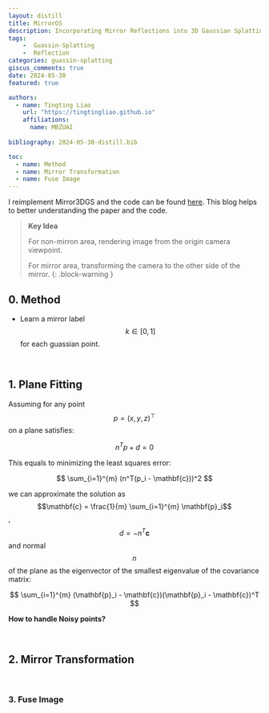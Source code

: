 ```yaml
---
layout: distill
title: MirrorGS
description: Incorporating Mirror Reflections into 3D Gaussian Splatting
tags: 
    -  Guassin-Splatting
    -  Reflection
categories: guassin-splatting
giscus_comments: true
date: 2024-05-30
featured: true

authors:
  - name: Tingting Liao
    url: "https://tingtingliao.github.io"
    affiliations:
      name: MBZUAI
  
bibliography: 2024-05-30-distill.bib

toc:
  - name: Method
  - name: Mirror Transformation
  - name: Fuse Image
---
```


I reimplement Mirror3DGS <d-cite key="mirror3dgs"></d-cite> and the code can be found [here](https://github.com/TingtingLiao/MirrorGS). This blog helps to better understanding the paper and the code. 
 
<!-- - [ArXiv](https://arxiv.org/pdf/2404.01168) 
- [Code](https://github.com/TingtingLiao/MirrorGS) -->


> **Key Idea**
>
> For non-mirron area, rendering image from the origin camera viewpoint.
> 
> For mirror area, transforming the camera to the other side of the mirror. 
{: .block-warning }

 
## 0. Method

- Learn a mirror label $$k \in [0, 1]$$ for each guassian point. 

<br>

## 1. Plane Fitting
 
Assuming for any point  $$p = (x, y, z)^⊤$$  on a plane satisfies:

$$
n^{T}p+d=0
$$

This equals to minimizing the least squares error:

$$
\sum_{i=1}^{m} (n^T(p_i - \mathbf{c}))^2
$$

we can approximate the solution as $$\mathbf{c} = \frac{1}{m} \sum_{i=1}^{m} \mathbf{p}_i$$, $$d=-n^T\mathbf{c}$$ and normal $$n$$ of the plane as the eigenvector of the smallest eigenvalue of the covariance matrix:

$$
\sum_{i=1}^{m} (\mathbf{p}_i - \mathbf{c})(\mathbf{p}_i - \mathbf{c})^T
$$

**How to handle Noisy points?**
 
<br>
 

## 2. Mirror Transformation 

<br>

### 3. Fuse Image 